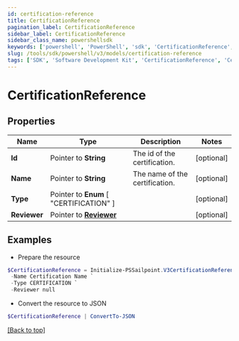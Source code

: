 ```yaml
---
id: certification-reference
title: CertificationReference
pagination_label: CertificationReference
sidebar_label: CertificationReference
sidebar_class_name: powershellsdk
keywords: ['powershell', 'PowerShell', 'sdk', 'CertificationReference', 'CertificationReference'] 
slug: /tools/sdk/powershell/v3/models/certification-reference
tags: ['SDK', 'Software Development Kit', 'CertificationReference', 'CertificationReference']
---
```



# CertificationReference

## Properties

Name | Type | Description | Notes
------------ | ------------- | ------------- | -------------
**Id** |  Pointer to **String** | The id of the certification. | [optional] 
**Name** |  Pointer to **String** | The name of the certification. | [optional] 
**Type** |  Pointer to  **Enum** [  "CERTIFICATION" ] |  | [optional] 
**Reviewer** |  Pointer to [**Reviewer**](reviewer) |  | [optional] 

## Examples

- Prepare the resource
```powershell
$CertificationReference = Initialize-PSSailpoint.V3CertificationReference  -Id ef38f94347e94562b5bb8424a56397d8 `
 -Name Certification Name `
 -Type CERTIFICATION `
 -Reviewer null
```

- Convert the resource to JSON
```powershell
$CertificationReference | ConvertTo-JSON
```


[[Back to top]](#) 

